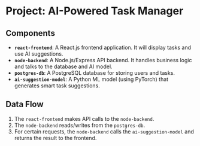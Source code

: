 # Project: AI-Powered Task Manager

## Components

- **`react-frontend`**: A React.js frontend application. It will display tasks and use AI suggestions.
- **`node-backend`**: A Node.js/Express API backend. It handles business logic and talks to the database and AI model.
- **`postgres-db`**: A PostgreSQL database for storing users and tasks.
- **`ai-suggestion-model`**: A Python ML model (using PyTorch) that generates smart task suggestions.

## Data Flow

1. The `react-frontend` makes API calls to the `node-backend`.
2. The `node-backend` reads/writes from the `postgres-db`.
3. For certain requests, the `node-backend` calls the `ai-suggestion-model` and returns the result to the frontend.